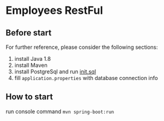 # Employees RestFul

## Before start
For further reference, please consider the following sections:

1. install Java 1.8
2. install Maven
3. install PostgreSql and run [init.sql](src/main/resources/sql/init.sql)
4. fill `application.properties` with database connection info

## How to start
run console command `mvn spring-boot:run`